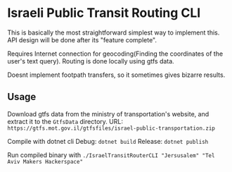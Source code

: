 # Israeli Public Transit Routing CLI

This is basically the most straightforward simplest way to implement this. API design will be done after its "feature complete".

Requires Internet connection for geocoding(Finding the coordinates of the user's text query).
Routing is done locally using gtfs data.

Doesnt implement footpath transfers, so it sometimes gives bizarre results.

## Usage

Download gtfs data from the ministry of transportation's website, and extract it to the `GtfsData` directory.
URL: `https://gtfs.mot.gov.il/gtfsfiles/israel-public-transportation.zip`

Compile with dotnet cli
Debug: `dotnet build`
Release: `dotnet publish`

Run compiled binary with `./IsraelTransitRouterCLI "Jersusalem" "Tel Aviv Makers Hackerspace"`

